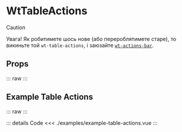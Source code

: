 <script setup>
</script>

# WtTableActions

> [!CAUTION]
> Увага! Як робитимете шось нове (або перероблятимете старе), то викиньте той `wt-table-actions`,
> і заюзайте [`wt-actions-bar`](../wt-action-bar/Readme.md).

## Props

::: raw
<Docs />
:::

## Example Table Actions

::: raw
<ExampleTableActions />
:::

::: details Code
<<< ./examples/example-table-actions.vue
:::
